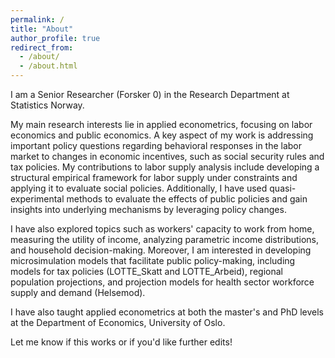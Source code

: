```yaml
---
permalink: /
title: "About"
author_profile: true
redirect_from: 
  - /about/
  - /about.html
---
```


I am a Senior Researcher (Forsker 0) in the Research Department at Statistics Norway.

My main research interests lie in applied econometrics, focusing on labor economics and public economics. A key aspect of my work is addressing important policy questions regarding behavioral responses in the labor market to changes in economic incentives, such as social security rules and tax policies. My contributions to labor supply analysis include developing a structural empirical framework for labor supply under constraints and applying it to evaluate social policies. Additionally, I have used quasi-experimental methods to evaluate the effects of public policies and gain insights into underlying mechanisms by leveraging policy changes.

I have also explored topics such as workers' capacity to work from home, measuring the utility of income, analyzing parametric income distributions, and household decision-making. Moreover, I am interested in developing microsimulation models that facilitate public policy-making, including models for tax policies (LOTTE_Skatt and LOTTE_Arbeid), regional population projections, and projection models for health sector workforce supply and demand (Helsemod).

I have also taught applied econometrics at both the master's and PhD levels at the Department of Economics, University of Oslo.

Let me know if this works or if you'd like further edits!








